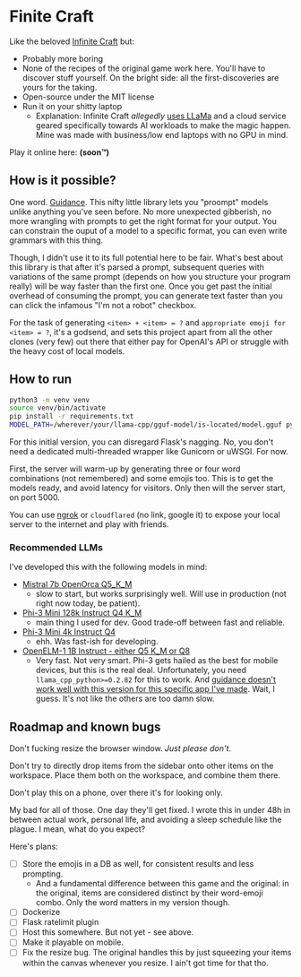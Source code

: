 # Finite Craft

Like the beloved [Infinite Craft](https://neal.fun/infinite-craft/) but:

- Probably more boring
- None of the recipes of the original game work here. You'll have to discover stuff yourself. On the bright side: all the first-discoveries are yours for the taking.
- Open-source under the MIT license
- Run it on your shitty laptop
  - Explanation: Infinite Craft _allegedly_ [uses LLaMa] and a cloud service geared specifically towards AI workloads to make the magic happen.
    Mine was made with business/low end laptops with no GPU in mind.

Play it online here: **(soon™)**

## How is it possible?

One word. [Guidance](https://github.com/guidance-ai/guidance/). This nifty little library lets you
"proompt" models unlike anything you've seen before. No more unexpected gibberish, no more wrangling with
prompts to get the right format for your output. You can constrain the ouput of a model to a specific format,
you can even write grammars with this thing.

Though, I didn't use it to its full potential here to be fair.
What's best about this library is that after it's parsed a prompt, subsequent queries with variations of the same prompt
(depends on how you structure your program really) will be way faster than the first one.
Once you get past the initial overhead of consuming the prompt, you can generate text faster than you can click
the infamous "I'm not a robot" checkbox.

For the task of generating `<item> + <item> = ?` and `appropriate emoji for <item> = ?`, it's a godsend,
and sets this project apart from all the other clones (very few) out there that either
pay for OpenAI's API or struggle with the heavy cost of local models.

## How to run

```sh
python3 -m venv venv
source venv/bin/activate
pip install -r requirements.txt
MODEL_PATH=/wherever/your/llama-cpp/gguf-model/is-located/model.gguf python3 app.py
```

For this initial version, you can disregard Flask's nagging.
No, you don't need a dedicated multi-threaded wrapper like Gunicorn or uWSGI.
For now.

First, the server will warm-up by generating three or four word combinations (not remembered)
and some emojis too. This is to get the models ready, and avoid latency for visitors.
Only then will the server start, on port 5000.

You can use [ngrok](https://ngrok.com/) or `cloudflared` (no link, google it) to expose your local server to the internet
and play with friends.

### Recommended LLMs

I've developed this with the following models in mind:

- [Mistral 7b OpenOrca Q5_K_M](https://huggingface.co/TheBloke/Mistral-7B-OpenOrca-GGUF/tree/main)
  - slow to start, but works surprisingly well. Will use in production (not right now today, be patient).
- [Phi-3 Mini 128k Instruct Q4 K_M](https://huggingface.co/MoMonir/Phi-3-mini-128k-instruct-GGUF/tree/main)
  - main thing I used for dev. Good trade-off between fast and reliable.
- [Phi-3 Mini 4k Instruct Q4](https://huggingface.co/microsoft/Phi-3-mini-4k-instruct-gguf/tree/main)
  - ehh. Was fast-ish for developing.
- [OpenELM-1 1B Instruct - either Q5 K_M or Q8](https://huggingface.co/LiteLLMs/OpenELM-1_1B-Instruct-GGUF/tree/main)
  - Very fast. Not very smart. Phi-3 gets hailed as the best for mobile devices, but this is the real deal.
    Unfortunately, you need `llama_cpp_python>=0.2.82` for this to work. And [guidance doesn't work well with this version for this specific app I've made](https://github.com/guidance-ai/guidance/issues/859). Wait, I guess. It's not like the others are too damn slow.

## Roadmap and known bugs

Don't fucking resize the browser window. _Just please don't_.

Don't try to directly drop items from the sidebar onto other items on the workspace. Place them both on the workspace, and combine them there.

Don't play this on a phone, over there it's for looking only.

My bad for all of those. One day they'll get fixed.
I wrote this in under 48h in between actual work, personal life, and avoiding a sleep schedule like the plague.
I mean, what do you expect?

Here's plans:

- [ ] Store the emojis in a DB as well, for consistent results and less prompting.
  - And a fundamental difference between this game and the original: in the original, items are considered distinct by their word-emoji combo. Only the word matters in my version though.
- [ ] Dockerize
- [ ] Flask ratelimit plugin
- [ ] Host this somewhere. But not yet - see above.
- [ ] Make it playable on mobile.
- [ ] Fix the resize bug. The original handles this by just squeezing your items within the canvas whenever you resize. I ain't got time for that tho.

[uses LLaMa]: https://www.gameleap.com/articles/does-infinite-craft-use-ai-explained
